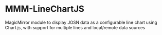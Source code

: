 # MMM-LineChartJS
MagicMirror module to display JOSN data as a configurable line chart using Chart.js, with support for multiple lines and local/remote data sources
